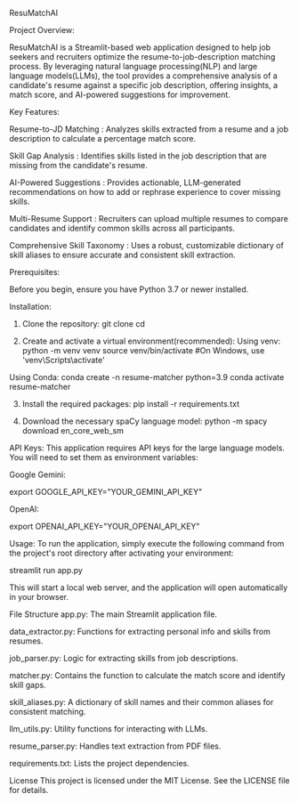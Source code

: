 ResuMatchAI

Project Overview:

ResuMatchAI is a Streamlit-based web application designed to help job seekers and recruiters optimize the resume-to-job-description matching process. By leveraging natural language processing(NLP) and large language models(LLMs), the tool provides a comprehensive analysis of a candidate's resume against a specific job description, offering insights, a match score, and AI-powered suggestions for improvement.

Key Features:

Resume-to-JD Matching : Analyzes skills extracted from a resume and a job description to calculate a percentage match score.

Skill Gap Analysis : Identifies skills listed in the job description that are missing from the candidate's resume.

AI-Powered Suggestions : Provides actionable, LLM-generated recommendations on how to add or rephrase experience to cover missing skills.

Multi-Resume Support : Recruiters can upload multiple resumes to compare candidates and identify common skills across all participants.

Comprehensive Skill Taxonomy : Uses a robust, customizable dictionary of skill aliases to ensure accurate and consistent skill extraction.

Prerequisites:

Before you begin, ensure you have Python 3.7 or newer installed.

Installation:
1. Clone the repository:
git clone <your-repository-url>
cd <your-repository-name>

2. Create and activate a virtual environment(recommended):
Using venv:
python -m venv venv
source venv/bin/activate  #On Windows, use 'venv\Scripts\activate'

Using Conda:
conda create -n resume-matcher python=3.9
conda activate resume-matcher

3. Install the required packages:
pip install -r requirements.txt

4. Download the necessary spaCy language model:
python -m spacy download en_core_web_sm

API Keys:
This application requires  API keys for the large language models. You will need to set them as environment variables:

Google Gemini:

export GOOGLE_API_KEY="YOUR_GEMINI_API_KEY"


OpenAI:

export OPENAI_API_KEY="YOUR_OPENAI_API_KEY"

Usage:
To run the application, simply execute the following command from the project's root directory after activating your environment:

streamlit run app.py


This will start a local web server, and the application will open automatically in your browser.

File Structure
app.py: The main Streamlit application file.

data_extractor.py: Functions for extracting personal info and skills from resumes.

job_parser.py: Logic for extracting skills from job descriptions.

matcher.py: Contains the function to calculate the match score and identify skill gaps.

skill_aliases.py: A dictionary of skill names and their common aliases for consistent matching.

llm_utils.py: Utility functions for interacting with LLMs.

resume_parser.py: Handles text extraction from PDF files.

requirements.txt: Lists the project dependencies.

License
This project is licensed under the MIT License. See the LICENSE file for details.
